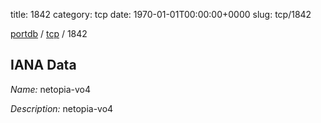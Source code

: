 title: 1842
category: tcp
date: 1970-01-01T00:00:00+0000
slug: tcp/1842

[portdb](/) / [tcp](/category/tcp.html) / 1842


## IANA Data

_Name:_ netopia-vo4

_Description:_ netopia-vo4

